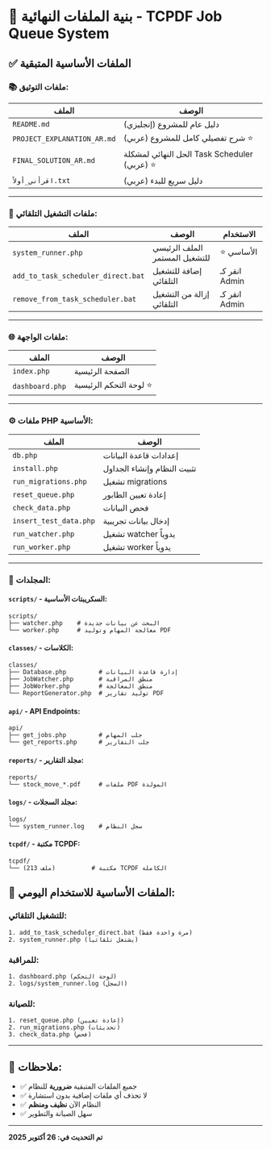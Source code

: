 # 📂 بنية الملفات النهائية - TCPDF Job Queue System

## ✅ الملفات الأساسية المتبقية

### 📚 ملفات التوثيق:

| الملف | الوصف |
|-------|-------|
| `README.md` | دليل عام للمشروع (إنجليزي) |
| `PROJECT_EXPLANATION_AR.md` | شرح تفصيلي كامل للمشروع (عربي) ⭐ |
| `FINAL_SOLUTION_AR.md` | الحل النهائي لمشكلة Task Scheduler (عربي) ⭐ |
| `اقرأني_أولاً.txt` | دليل سريع للبدء (عربي) |

---

### 🚀 ملفات التشغيل التلقائي:

| الملف | الوصف | الاستخدام |
|-------|-------|----------|
| `system_runner.php` | الملف الرئيسي للتشغيل المستمر | ⭐ الأساسي |
| `add_to_task_scheduler_direct.bat` | إضافة للتشغيل التلقائي | انقر كـ Admin |
| `remove_from_task_scheduler.bat` | إزالة من التشغيل التلقائي | انقر كـ Admin |

---

### 🌐 ملفات الواجهة:

| الملف | الوصف |
|-------|-------|
| `index.php` | الصفحة الرئيسية |
| `dashboard.php` | لوحة التحكم الرئيسية ⭐ |

---

### ⚙️ ملفات PHP الأساسية:

| الملف | الوصف |
|-------|-------|
| `db.php` | إعدادات قاعدة البيانات |
| `install.php` | تثبيت النظام وإنشاء الجداول |
| `run_migrations.php` | تشغيل migrations |
| `reset_queue.php` | إعادة تعيين الطابور |
| `check_data.php` | فحص البيانات |
| `insert_test_data.php` | إدخال بيانات تجريبية |
| `run_watcher.php` | تشغيل watcher يدوياً |
| `run_worker.php` | تشغيل worker يدوياً |

---

### 📁 المجلدات:

#### `scripts/` - السكريبتات الأساسية:
```
scripts/
├── watcher.php    # البحث عن بيانات جديدة
└── worker.php     # معالجة المهام وتوليد PDF
```

#### `classes/` - الكلاسات:
```
classes/
├── Database.php         # إدارة قاعدة البيانات
├── JobWatcher.php       # منطق المراقبة
├── JobWorker.php        # منطق المعالجة
└── ReportGenerator.php  # توليد تقارير PDF
```

#### `api/` - API Endpoints:
```
api/
├── get_jobs.php         # جلب المهام
└── get_reports.php      # جلب التقارير
```

#### `reports/` - مجلد التقارير:
```
reports/
└── stock_move_*.pdf     # ملفات PDF المولدة
```

#### `logs/` - مجلد السجلات:
```
logs/
└── system_runner.log    # سجل النظام
```

#### `tcpdf/` - مكتبة TCPDF:
```
tcpdf/
└── (213 ملف)          # مكتبة TCPDF الكاملة
```


## 🎯 الملفات الأساسية للاستخدام اليومي:

### للتشغيل التلقائي:
```
1. add_to_task_scheduler_direct.bat (مرة واحدة فقط)
2. system_runner.php (يشتغل تلقائياً)
```

### للمراقبة:
```
1. dashboard.php (لوحة التحكم)
2. logs/system_runner.log (السجل)
```

### للصيانة:
```
1. reset_queue.php (إعادة تعيين)
2. run_migrations.php (تحديثات)
3. check_data.php (فحص)
```

---

## 📝 ملاحظات:

- ✅ جميع الملفات المتبقية **ضرورية** للنظام
- ✅ لا تحذف أي ملفات إضافية بدون استشارة
- ✅ النظام الآن **نظيف ومنظم**
- ✅ سهل الصيانة والتطوير

---

**تم التحديث في: 26 أكتوبر 2025**
